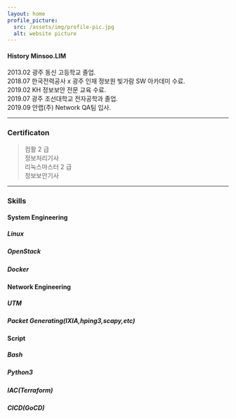 ```yaml
---
layout: home
profile_picture:
  src: /assets/img/profile-pic.jpg
  alt: website picture
---
```


#### History Minsoo.LIM
2013.02 광주 동신 고등학교 졸업.<br>
2018.07 한국전력공사 x 광주 인재 정보원 빛가람 SW 아카데미 수료.<br>
2019.02 KH 정보보안 전문 교육 수료.<br>
2019.07 광주 조선대학교 전자공학과 졸업.<br>
2019.09 안랩(주) Network QA팀 입사. <br>

---

### Certificaton 
 > 컴활 2 급 <br>
 > 정보처리기사 <br>
 > 리눅스마스터 2 급 <br>
 > 정보보안기사 <br>

---

### Skills
#### System Engineering 
##### Linux
##### OpenStack
##### Docker
#### Network Engineering
##### UTM
##### Packet Generating(IXIA,hping3,scapy,etc) 
#### Script
##### Bash
##### Python3  
##### IAC(Terraform)
##### CICD(GoCD) 
